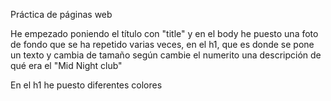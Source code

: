 Práctica de páginas web

He empezado poniendo el título con "title" y en el body he puesto una foto de fondo que se ha repetido varias veces, en el h1, que es donde se pone un texto y cambia de tamaño según cambie el numerito una descripción de qué era el "Mid Night club"

En el h1 he puesto diferentes colores 
